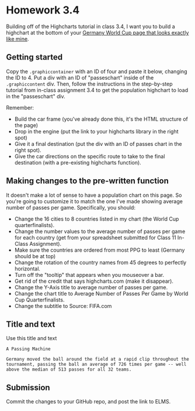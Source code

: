 # Homework 3.4

Building off of the Highcharts tutorial in class 3.4, I want you to build a highchart at the bottom of your [Germany World Cup page that looks exactly like mine](http://smussenden.github.io/germany-world-cup).

## Getting started

Copy the `.graphiccontainer` with an ID of four and paste it below, changing the ID to 4. Put a div with an ID of "passeschart" inside of the `.graphiccontent` div.  Then, follow the instructions in the step-by-step tutorial from in-class assignment 3.4 to get the population highchart to load in the "passeschart" div.

Remember:
* Build the car frame (you've already done this, it's the HTML structure of the page)
* Drop in the engine (put the link to your highcharts library in the right spot)
* Give it a final destination (put the div with an ID of passes chart in the right spot).
* Give the car directions on the specific route to take to the final destination (with a pre-existing highcharts function).

## Making changes to the pre-written function

It doesn't make a lot of sense to have a population chart on this page.  So you're going to customize it to match the one I've made showing average number of passes per game. Specifically, you should:

* Change the 16 cities to 8 countries listed in my chart (the World Cup quarterfinalists).
* Change the number values to the average number of passes per game for each country (get from your spreadsheet submitted for Class 11 In-Class Assignment).
* Make sure the countries are ordered from most PPG to least (Germany should be at top)
* Change the rotation of the country names from 45 degrees to perfectly horizontal.
* Turn off the "tooltip" that appears when you mouseover a bar.
* Get rid of the credit that says highcharts.com (make it disappear).
* Change the Y-Axis title to average number of passes per game.
* Change the chart title to Average Number of Passes Per Game by World Cup Quarterfinalists.
* Change the subtitle to Source: FIFA.com

## Title and text

Use this title and text

```
A Passing Machine

Germany moved the ball around the field at a rapid clip throughout the tournament, passing the ball an average of 726 times per game -- well above the median of 513 passes for all 32 teams.
```

## Submission

Commit the changes to your GitHub repo, and post the link to ELMS.
